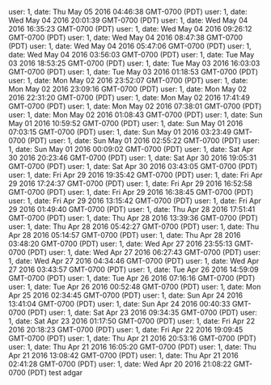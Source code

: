 user: 1, date: Thu May 05 2016 04:46:38 GMT-0700 (PDT)
user: 1, date: Wed May 04 2016 20:01:39 GMT-0700 (PDT)
user: 1, date: Wed May 04 2016 16:35:23 GMT-0700 (PDT)
user: 1, date: Wed May 04 2016 09:26:12 GMT-0700 (PDT)
user: 1, date: Wed May 04 2016 08:47:38 GMT-0700 (PDT)
user: 1, date: Wed May 04 2016 05:47:06 GMT-0700 (PDT)
user: 1, date: Wed May 04 2016 03:56:03 GMT-0700 (PDT)
user: 1, date: Tue May 03 2016 18:53:25 GMT-0700 (PDT)
user: 1, date: Tue May 03 2016 16:03:03 GMT-0700 (PDT)
user: 1, date: Tue May 03 2016 01:18:53 GMT-0700 (PDT)
user: 1, date: Mon May 02 2016 23:52:07 GMT-0700 (PDT)
user: 1, date: Mon May 02 2016 23:09:16 GMT-0700 (PDT)
user: 1, date: Mon May 02 2016 22:31:20 GMT-0700 (PDT)
user: 1, date: Mon May 02 2016 17:41:49 GMT-0700 (PDT)
user: 1, date: Mon May 02 2016 07:38:01 GMT-0700 (PDT)
user: 1, date: Mon May 02 2016 01:08:43 GMT-0700 (PDT)
user: 1, date: Sun May 01 2016 10:59:52 GMT-0700 (PDT)
user: 1, date: Sun May 01 2016 07:03:15 GMT-0700 (PDT)
user: 1, date: Sun May 01 2016 03:23:49 GMT-0700 (PDT)
user: 1, date: Sun May 01 2016 02:55:22 GMT-0700 (PDT)
user: 1, date: Sun May 01 2016 00:09:02 GMT-0700 (PDT)
user: 1, date: Sat Apr 30 2016 20:23:46 GMT-0700 (PDT)
user: 1, date: Sat Apr 30 2016 19:05:31 GMT-0700 (PDT)
user: 1, date: Sat Apr 30 2016 03:43:05 GMT-0700 (PDT)
user: 1, date: Fri Apr 29 2016 19:35:42 GMT-0700 (PDT)
user: 1, date: Fri Apr 29 2016 17:24:37 GMT-0700 (PDT)
user: 1, date: Fri Apr 29 2016 16:52:58 GMT-0700 (PDT)
user: 1, date: Fri Apr 29 2016 16:38:45 GMT-0700 (PDT)
user: 1, date: Fri Apr 29 2016 13:15:42 GMT-0700 (PDT)
user: 1, date: Fri Apr 29 2016 01:49:40 GMT-0700 (PDT)
user: 1, date: Thu Apr 28 2016 17:51:41 GMT-0700 (PDT)
user: 1, date: Thu Apr 28 2016 13:39:36 GMT-0700 (PDT)
user: 1, date: Thu Apr 28 2016 05:42:27 GMT-0700 (PDT)
user: 1, date: Thu Apr 28 2016 05:14:57 GMT-0700 (PDT)
user: 1, date: Thu Apr 28 2016 03:48:20 GMT-0700 (PDT)
user: 1, date: Wed Apr 27 2016 23:55:13 GMT-0700 (PDT)
user: 1, date: Wed Apr 27 2016 06:27:43 GMT-0700 (PDT)
user: 1, date: Wed Apr 27 2016 04:34:46 GMT-0700 (PDT)
user: 1, date: Wed Apr 27 2016 03:43:57 GMT-0700 (PDT)
user: 1, date: Tue Apr 26 2016 14:59:09 GMT-0700 (PDT)
user: 1, date: Tue Apr 26 2016 07:16:16 GMT-0700 (PDT)
user: 1, date: Tue Apr 26 2016 00:52:48 GMT-0700 (PDT)
user: 1, date: Mon Apr 25 2016 02:34:45 GMT-0700 (PDT)
user: 1, date: Sun Apr 24 2016 13:41:04 GMT-0700 (PDT)
user: 1, date: Sun Apr 24 2016 00:40:33 GMT-0700 (PDT)
user: 1, date: Sat Apr 23 2016 09:34:35 GMT-0700 (PDT)
user: 1, date: Sat Apr 23 2016 01:17:50 GMT-0700 (PDT)
user: 1, date: Fri Apr 22 2016 20:18:23 GMT-0700 (PDT)
user: 1, date: Fri Apr 22 2016 19:09:45 GMT-0700 (PDT)
user: 1, date: Thu Apr 21 2016 20:53:16 GMT-0700 (PDT)
user: 1, date: Thu Apr 21 2016 16:05:20 GMT-0700 (PDT)
user: 1, date: Thu Apr 21 2016 13:08:42 GMT-0700 (PDT)
user: 1, date: Thu Apr 21 2016 02:41:28 GMT-0700 (PDT)
user: 1, date: Wed Apr 20 2016 21:08:22 GMT-0700 (PDT)
test adgar
